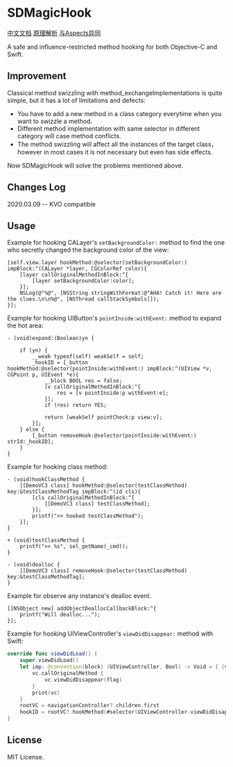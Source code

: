 # SDMagicHook

[中文文档](./README_CN.md)   [ 原理解析](https://mp.weixin.qq.com/s/wxigL1Clem1dR8Nkt8LLMw)   [ 与Aspects异同](https://github.com/larksuite/SDMagicHook/issues/1)

A safe and influence-restricted method hooking for both Objective-C and Swift.

## Improvement

Classical method swizzling with method_exchangeImplementations is quite simple, but it has a lot of limitations and defects:

- You have to add a new method in a class category everytime when you want to swizzle a method.
- Different method implementation with same selector in different category will case method conflicts.
- The method swizzling will affect all the instances of the target class，however in most cases it is not necessary but even has side effects.

Now SDMagicHook will solve the problems mentioned above.

## Changes Log
2020.03.09 -- KVO compatible 

## Usage

Example for hooking CALayer's `setBackgroundColor:` method to find the one who secretly changed the background color of the view:

```objc
[self.view.layer hookMethod:@selector(setBackgroundColor:) impBlock:^(CALayer *layer, CGColorRef color){
    [layer callOriginalMethodInBlock:^{
        [layer setBackgroundColor:color];
    }];
    NSLog(@"%@", [NSString stringWithFormat:@"AHA! Catch it! Here are the clues.\n\n%@", [NSThread callStackSymbols]]);
}];
```

Example for hooking UIButton's `pointInside:withEvent:` method to expand the hot area:

```objc
- (void)expand:(Boolean)yn {

    if (yn) {
        __weak typeof(self) weakSelf = self;
        _hookID = [_button hookMethod:@selector(pointInside:withEvent:) impBlock:^(UIView *v, CGPoint p, UIEvent *e){
            __block BOOL res = false;
            [v callOriginalMethodInBlock:^{
                res = [v pointInside:p withEvent:e];
            }];
            if (res) return YES;

            return [weakSelf pointCheck:p view:v];
        }];
    } else {
        [_button removeHook:@selector(pointInside:withEvent:) strId:_hookID];
    }
}
```

Example for hooking class method:

```objc
- (void)hookClassMethod {
    [[DemoVC3 class] hookMethod:@selector(testClassMethod) key:&testClassMethodTag impBlock:^(id cls){
        [cls callOriginalMethodInBlock:^{
            [[DemoVC3 class] testClassMethod];
        }];
        printf(">> hooked testClassMethod");
    }];
}

+ (void)testClassMethod {
    printf(">> %s", sel_getName(_cmd));
}

- (void)dealloc {
    [[DemoVC3 class] removeHook:@selector(testClassMethod) key:&testClassMethodTag];
}
```
Example for observe any instance's dealloc event. 
```objc
[[NSObject new] addObjectDeallocCallbackBlock:^{
    printf("Will dealloc...");
}];
```

Example for hooking UIViewController's `viewDidDisappear:` method with Swift:

```swift
override func viewDidLoad() {
    super.viewDidLoad()
    let imp: @convention(block) (UIViewController, Bool) -> Void = { (vc, flag) in
        vc.callOriginalMethod {
            vc.viewDidDisappear(flag)
        }
        print(vc)
    }
    rootVC = navigationController?.children.first
    hookID = rootVC?.hookMethod(#selector(UIViewController.viewDidDisappear(_:)), impBlock: imp)
}
```

## License

MIT License.




